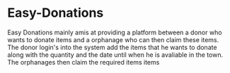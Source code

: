 # Easy-Donations
Easy Donations mainly amis at providing a platform between a donor who wants to donate items and a orphanage who can then claim these items.  The donor login's into the system add the items that he wants to donate along with the quantity and the date until when he is avaliable in the town.  The orphanages then claim the required items items
